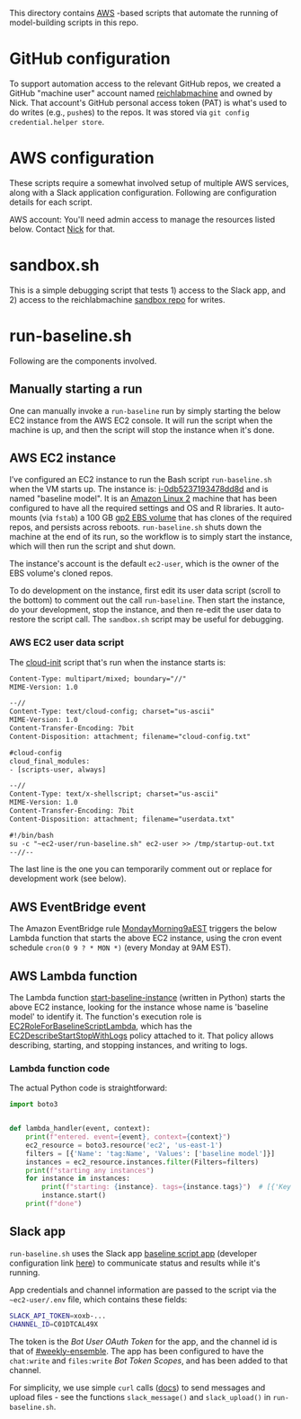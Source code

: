 This directory contains [AWS](https://aws.amazon.com/) -based scripts that automate the running of model-building scripts in this repo.


# GitHub configuration
To support automation access to the relevant GitHub repos, we created a GitHub "machine user" account named [reichlabmachine](https://github.com/reichlabmachine/) and owned by Nick. That account's GitHub personal access token (PAT) is what's used to do writes (e.g., `push`es) to the repos. It was stored via `git config credential.helper store`.


# AWS configuration
These scripts require a somewhat involved setup of multiple AWS services, along with a Slack application configuration. Following are configuration details for each script.

AWS account: You'll need admin access to manage the resources listed below. Contact [Nick](https://reichlab.io/) for that.


# sandbox.sh
This is a simple debugging script that tests 1) access to the Slack app, and 2) access to the reichlabmachine [sandbox repo](https://github.com/reichlabmachine/sandbox) for writes.


# run-baseline.sh
Following are the components involved.


## Manually starting a run
One can manually invoke a `run-baseline` run by simply starting the below EC2 instance from the AWS EC2 console. It will run the script when the machine is up, and then the script will stop the instance when it's done.


## AWS EC2 instance
I’ve configured an EC2 instance to run the Bash script `run-baseline.sh` when the VM starts up. The instance is: [i-0db5237193478dd8d](https://console.aws.amazon.com/ec2/v2/home?region=us-east-1#InstanceDetails:instanceId=i-0db5237193478dd8d) and is named "baseline model". It is an [Amazon Linux 2](https://aws.amazon.com/amazon-linux-2/) machine that has been configured to have all the required settings and OS and R libraries. It auto-mounts (via `fstab`) a 100 GB [gp2 EBS volume](https://docs.aws.amazon.com/AWSEC2/latest/UserGuide/ebs-volume-types.html) that has clones of the required repos, and persists across reboots. `run-baseline.sh` shuts down the machine at the end of its run, so the workflow is to simply start the instance, which will then run the script and shut down.

The instance's account is the default `ec2-user`, which is the owner of the EBS volume's cloned repos.

To do development on the instance, first edit its user data script (scroll to the bottom) to comment out the call `run-baseline`. Then start the instance, do your development, stop the instance, and then re-edit the user data to restore the script call. The `sandbox.sh` script may be useful for debugging.


### AWS EC2 user data script
The [cloud-init](https://cloudinit.readthedocs.io/en/latest/topics/datasources/ec2.html) script that's run when the instance starts is:

```html
Content-Type: multipart/mixed; boundary="//"
MIME-Version: 1.0

--//
Content-Type: text/cloud-config; charset="us-ascii"
MIME-Version: 1.0
Content-Transfer-Encoding: 7bit
Content-Disposition: attachment; filename="cloud-config.txt"

#cloud-config
cloud_final_modules:
- [scripts-user, always]

--//
Content-Type: text/x-shellscript; charset="us-ascii"
MIME-Version: 1.0
Content-Transfer-Encoding: 7bit
Content-Disposition: attachment; filename="userdata.txt"

#!/bin/bash
su -c "~ec2-user/run-baseline.sh" ec2-user >> /tmp/startup-out.txt
--//--
```

The last line is the one you can temporarily comment out or replace for development work (see below).


## AWS EventBridge event
The Amazon EventBridge rule [MondayMorning9aEST](https://console.aws.amazon.com/events/home?region=us-east-1#/eventbus/default/rules/MondayMorning9aEST) triggers the below Lambda function that starts the above EC2 instance, using the cron event schedule `cron(0 9 ? * MON *)` (every Monday at 9AM EST).


## AWS Lambda function
The Lambda function [start-baseline-instance](https://console.aws.amazon.com/lambda/home?region=us-east-1#/functions/start-baseline-instance?tab=code) (written in Python) starts the above EC2 instance, looking for the instance whose name is 'baseline model' to identify it. The function's execution role is [EC2RoleForBaselineScriptLambda](https://console.aws.amazon.com/iam/home#/roles/EC2RoleForBaselineScriptLambda?section=permissions), which has the [EC2DescribeStartStopWithLogs](https://console.aws.amazon.com/iam/home#/policies/arn:aws:iam::312560106906:policy/EC2DescribeStartStopWithLogs$jsonEditor) policy attached to it. That policy allows describing, starting, and stopping instances, and writing to logs.


### Lambda function code
The actual Python code is straightforward:

```python
import boto3


def lambda_handler(event, context):
    print(f"entered. event={event}, context={context}")
    ec2_resource = boto3.resource('ec2', 'us-east-1')
    filters = [{'Name': 'tag:Name', 'Values': ['baseline model']}]
    instances = ec2_resource.instances.filter(Filters=filters)
    print(f"starting any instances")
    for instance in instances:
        print(f"starting: {instance}. tags={instance.tags}")  # [{'Key': 'Name', 'Value': 'baseline model'}]
        instance.start()
    print(f"done")
```


## Slack app
`run-baseline.sh` uses the Slack app [baseline script app](https://reichlab.slack.com/apps/A031PAEB2TA-baseline-script-app?settings=1&tab=settings) (developer configuration link [here](https://api.slack.com/apps/A031PAEB2TA)) to communicate status and results while it's running.

App credentials and channel information are passed to the script via the `~ec2-user/.env` file, which contains these fields:

```bash
SLACK_API_TOKEN=xoxb-...
CHANNEL_ID=C01DTCAL49X
```

The token is the _Bot User OAuth Token_ for the app, and the channel id is that of [#weekly-ensemble](https://app.slack.com/client/T089JRGMA/C01DTCAL49X). The app has been configured to have the `chat:write` and `files:write` _Bot Token Scopes_, and has been added to that channel.

For simplicity, we use simple `curl` calls ([docs](https://api.slack.com/tutorials/tracks/posting-messages-with-curl)) to send messages and upload files - see the functions `slack_message()` and `slack_upload()` in `run-baseline.sh`.
